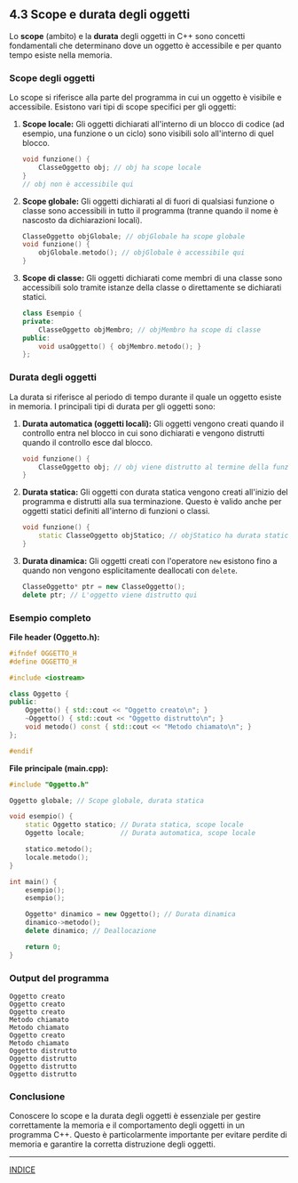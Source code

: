 ## 4.3 Scope e durata degli oggetti

Lo **scope** (ambito) e la **durata** degli oggetti in C++ sono concetti fondamentali che determinano dove un oggetto è accessibile e per quanto tempo esiste nella memoria.

### Scope degli oggetti

Lo scope si riferisce alla parte del programma in cui un oggetto è visibile e accessibile. 
Esistono vari tipi di scope specifici per gli oggetti:

1. **Scope locale:** Gli oggetti dichiarati all'interno di un blocco di codice (ad esempio, una funzione o un ciclo) sono visibili solo all'interno di quel blocco.
   ```cpp
   void funzione() {
       ClasseOggetto obj; // obj ha scope locale
   }
   // obj non è accessibile qui
   ```

2. **Scope globale:** Gli oggetti dichiarati al di fuori di qualsiasi funzione o classe sono accessibili in tutto il programma (tranne quando il nome è nascosto da dichiarazioni locali).
   ```cpp
   ClasseOggetto objGlobale; // objGlobale ha scope globale
   void funzione() {
       objGlobale.metodo(); // objGlobale è accessibile qui
   }
   ```

3. **Scope di classe:** Gli oggetti dichiarati come membri di una classe sono accessibili solo tramite istanze della classe o direttamente se dichiarati statici.
   ```cpp
   class Esempio {
   private:
       ClasseOggetto objMembro; // objMembro ha scope di classe
   public:
       void usaOggetto() { objMembro.metodo(); }
   };
   ```

### Durata degli oggetti

La durata si riferisce al periodo di tempo durante il quale un oggetto esiste in memoria. I principali tipi di durata per gli oggetti sono:

1. **Durata automatica (oggetti locali):** Gli oggetti vengono creati quando il controllo entra nel blocco in cui sono dichiarati e vengono distrutti quando il controllo esce dal blocco.
   ```cpp
   void funzione() {
       ClasseOggetto obj; // obj viene distrutto al termine della funzione
   }
   ```

2. **Durata statica:** Gli oggetti con durata statica vengono creati all'inizio del programma e distrutti alla sua terminazione. Questo è valido anche per oggetti statici definiti all'interno di funzioni o classi.
   ```cpp
   void funzione() {
       static ClasseOggetto objStatico; // objStatico ha durata statica
   }
   ```

3. **Durata dinamica:** Gli oggetti creati con l'operatore `new` esistono fino a quando non vengono esplicitamente deallocati con `delete`.
   ```cpp
   ClasseOggetto* ptr = new ClasseOggetto();
   delete ptr; // L'oggetto viene distrutto qui
   ```

### Esempio completo

**File header (Oggetto.h):**

```cpp
#ifndef OGGETTO_H
#define OGGETTO_H

#include <iostream>

class Oggetto {
public:
    Oggetto() { std::cout << "Oggetto creato\n"; }
    ~Oggetto() { std::cout << "Oggetto distrutto\n"; }
    void metodo() const { std::cout << "Metodo chiamato\n"; }
};

#endif
```

**File principale (main.cpp):**

```cpp
#include "Oggetto.h"

Oggetto globale; // Scope globale, durata statica

void esempio() {
    static Oggetto statico; // Durata statica, scope locale
    Oggetto locale;         // Durata automatica, scope locale

    statico.metodo();
    locale.metodo();
}

int main() {
    esempio();
    esempio();

    Oggetto* dinamico = new Oggetto(); // Durata dinamica
    dinamico->metodo();
    delete dinamico; // Deallocazione

    return 0;
}
```

### Output del programma

```plaintext
Oggetto creato
Oggetto creato
Oggetto creato
Metodo chiamato
Metodo chiamato
Oggetto creato
Metodo chiamato
Oggetto distrutto
Oggetto distrutto
Oggetto distrutto
Oggetto distrutto
```

### Conclusione

Conoscere lo scope e la durata degli oggetti è essenziale per gestire correttamente la memoria e il comportamento degli oggetti in un programma C++. Questo è particolarmente importante per evitare perdite di memoria e garantire la corretta distruzione degli oggetti.


---
[INDICE](<README.md>)